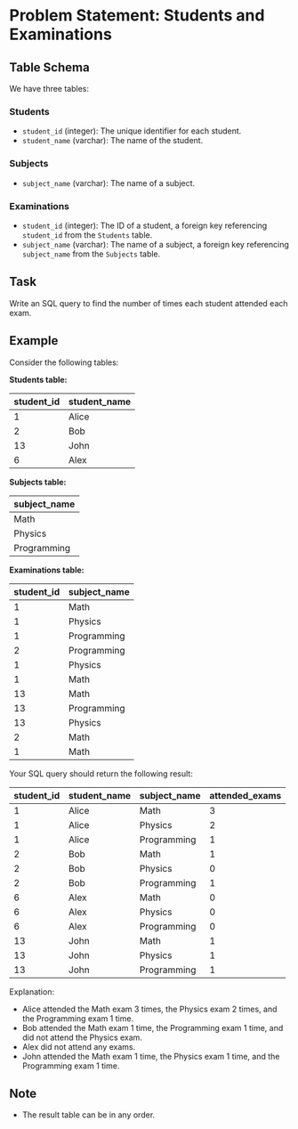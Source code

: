 # Problem Statement: Students and Examinations

## Table Schema

We have three tables:

### Students

- `student_id` (integer): The unique identifier for each student.
- `student_name` (varchar): The name of the student.

### Subjects

- `subject_name` (varchar): The name of a subject.

### Examinations

- `student_id` (integer): The ID of a student, a foreign key referencing `student_id` from the `Students` table.
- `subject_name` (varchar): The name of a subject, a foreign key referencing `subject_name` from the `Subjects` table.

## Task

Write an SQL query to find the number of times each student attended each exam.

## Example

Consider the following tables:

**Students table:**

| student_id | student_name |
|------------|--------------|
| 1          | Alice        |
| 2          | Bob          |
| 13         | John         |
| 6          | Alex         |

**Subjects table:**

| subject_name |
|--------------|
| Math         |
| Physics      |
| Programming  |

**Examinations table:**

| student_id | subject_name |
|------------|--------------|
| 1          | Math         |
| 1          | Physics      |
| 1          | Programming  |
| 2          | Programming  |
| 1          | Physics      |
| 1          | Math         |
| 13         | Math         |
| 13         | Programming  |
| 13         | Physics      |
| 2          | Math         |
| 1          | Math         |

Your SQL query should return the following result:

| student_id | student_name | subject_name | attended_exams |
|------------|--------------|--------------|----------------|
| 1          | Alice        | Math         | 3              |
| 1          | Alice        | Physics      | 2              |
| 1          | Alice        | Programming  | 1              |
| 2          | Bob          | Math         | 1              |
| 2          | Bob          | Physics      | 0              |
| 2          | Bob          | Programming  | 1              |
| 6          | Alex         | Math         | 0              |
| 6          | Alex         | Physics      | 0              |
| 6          | Alex         | Programming  | 0              |
| 13         | John         | Math         | 1              |
| 13         | John         | Physics      | 1              |
| 13         | John         | Programming  | 1              |

Explanation: 
- Alice attended the Math exam 3 times, the Physics exam 2 times, and the Programming exam 1 time.
- Bob attended the Math exam 1 time, the Programming exam 1 time, and did not attend the Physics exam.
- Alex did not attend any exams.
- John attended the Math exam 1 time, the Physics exam 1 time, and the Programming exam 1 time.

## Note

- The result table can be in any order.
